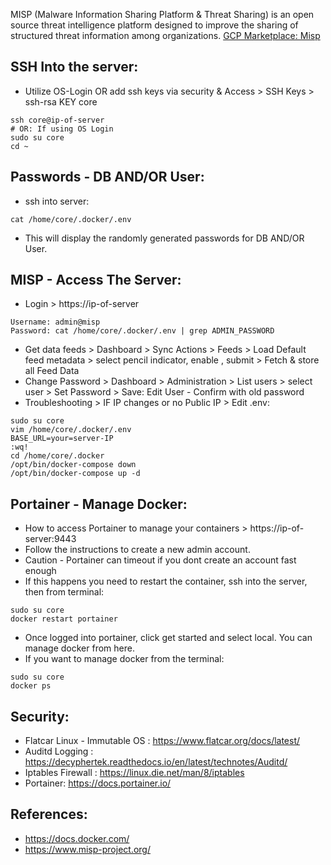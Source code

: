 MISP (Malware Information Sharing Platform & Threat Sharing) is an open source threat intelligence platform designed to improve the sharing of structured threat information among organizations. [GCP Marketplace: Misp ](https://console.cloud.google.com/marketplace/product/server-build-415714/misp)


SSH Into the server:
--------------------
* Utilize OS-Login OR add ssh keys via security & Access > SSH Keys > ssh-rsa KEY core
```
ssh core@ip-of-server
# OR: If using OS Login
sudo su core
cd ~
```

Passwords - DB AND/OR User:
-------------------------
* ssh into server:
```
cat /home/core/.docker/.env
```
* This will display the randomly generated passwords for DB AND/OR User. 

MISP - Access The Server:
-------------------------
* Login > https://ip-of-server
```
Username: admin@misp 
Password: cat /home/core/.docker/.env | grep ADMIN_PASSWORD
```
* Get data feeds > Dashboard > Sync Actions > Feeds > Load Default feed metadata > select pencil indicator, enable , submit > Fetch & store all Feed Data
* Change Password > Dashboard > Administration > List users > select user > Set Password > Save: Edit User - Confirm with old password
* Troubleshooting > IF IP changes or no Public IP > Edit .env:
```
sudo su core
vim /home/core/.docker/.env 
BASE_URL=your=server-IP
:wq!
cd /home/core/.docker 
/opt/bin/docker-compose down 
/opt/bin/docker-compose up -d
```

Portainer - Manage Docker:
---------------------------
* How to access Portainer to manage your containers > https://ip-of-server:9443
* Follow the instructions to create a new admin account. 
* Caution - Portainer can timeout if you dont create an account fast enough
* If this happens you need to restart the container, ssh into the server, then from terminal:
```
sudo su core
docker restart portainer
```
* Once logged into portainer, click get started and select local. You can manage docker from here. 
* If you want to manage docker from the terminal:
```
sudo su core
docker ps
``` 

Security:
---------
* Flatcar Linux - Immutable OS : https://www.flatcar.org/docs/latest/
* Auditd Logging : https://decyphertek.readthedocs.io/en/latest/technotes/Auditd/
* Iptables Firewall : https://linux.die.net/man/8/iptables
* Portainer: https://docs.portainer.io/


References:
-----------
* https://docs.docker.com/
* https://www.misp-project.org/